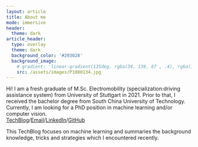 ```yaml
---
layout: article
title: About me
mode: immersive
header:
  theme: dark
article_header:
  type: overlay
  theme: dark
  background_color: '#203028'
  background_image:
    # gradient: 'linear-gradient(135deg, rgba(34, 139, 87 , .4), rgba(139, 34, 139, .4))'
    src: /assets/images/P1080134.jpg
---
```

<!-- more -->

<!-- ---
layout: article
titles:
  # @start locale config
  en      : &EN       About
  en-GB   : *EN
  en-US   : *EN
  en-CA   : *EN
  en-AU   : *EN
  zh-Hans : &ZH_HANS  关于
  zh      : *ZH_HANS
  zh-CN   : *ZH_HANS
  zh-SG   : *ZH_HANS
  zh-Hant : &ZH_HANT  關於
  zh-TW   : *ZH_HANT
  zh-HK   : *ZH_HANT
  ko      : &KO       소개
  ko-KR   : *KO
  fr      : &FR       À propos
  fr-BE   : *FR
  fr-CA   : *FR
  fr-CH   : *FR
  fr-FR   : *FR
  fr-LU   : *FR
  # @end locale config
key: page-about
--- -->
<!-- ## Liangyu Zhong ## -->

Hi! I am a fresh graduate of M.Sc. Electromobility (specialization:driving assistance system) from University of Stuttgart in 2021. Prior to that, I received the bachelor degree from South China University of Technology. Currently, I am looking for a PhD position in machine learning and/or computer vision.   
[TechBlog](./archive.html)/[Email](mailto:zhonglyu@gmail.com)/[LinkedIn](https://www.linkedin.com/in/liangyu-zhong-604967123/)/[GitHub](https://github.com/LEGO999)   
<!-- ## This blog ## -->
This TechBlog focuses on machine learning and summaries the background knowledge, tricks and strategies which I encountered recently.
